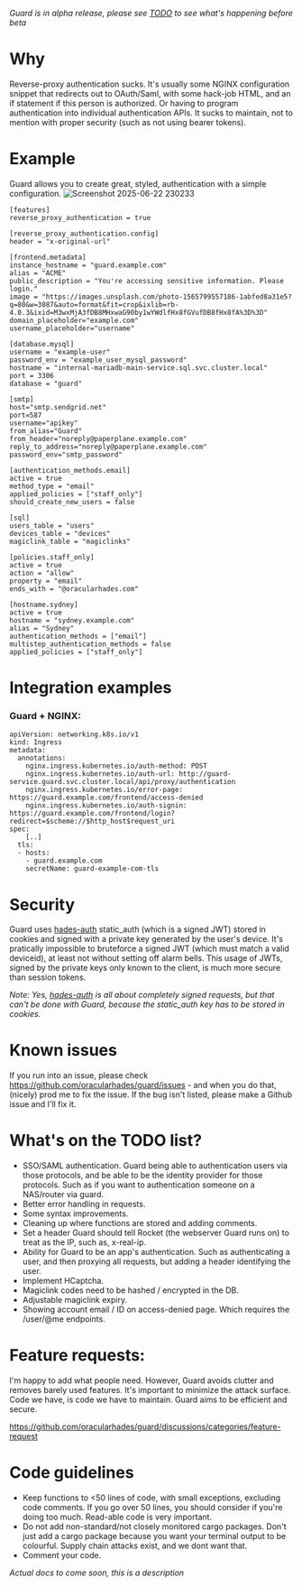 *Guard is in alpha release, please see [TODO](#TODO) to see what's happening before beta*

# Why
Reverse-proxy authentication sucks. It's usually some NGINX configuration snippet that redirects out to OAuth/Saml, with some hack-job HTML, and an if statement if this person is authorized. Or having to program authentication into individual authentication APIs. It sucks to maintain, not to mention with proper security (such as not using bearer tokens).

# Example
Guard allows you to create great, styled, authentication with a simple configuration.
![Screenshot 2025-06-22 230233](https://github.com/user-attachments/assets/40fe9c2f-0f9c-449e-a637-81ec4a89796d)


```
[features]
reverse_proxy_authentication = true

[reverse_proxy_authentication.config]
header = "x-original-url"

[frontend.metadata]
instance_hostname = "guard.example.com"
alias = "ACME"
public_description = "You're accessing sensitive information. Please login."
image = "https://images.unsplash.com/photo-1565799557186-1abfed8a31e5?q=80&w=3087&auto=format&fit=crop&ixlib=rb-4.0.3&ixid=M3wxMjA3fDB8MHxwaG90by1wYWdlfHx8fGVufDB8fHx8fA%3D%3D"
domain_placeholder="example.com"
username_placeholder="username"

[database.mysql]
username = "example-user"
password_env = "example_user_mysql_password"
hostname = "internal-mariadb-main-service.sql.svc.cluster.local"
port = 3306
database = "guard"

[smtp]
host="smtp.sendgrid.net"
port=587
username="apikey"
from_alias="Guard"
from_header="noreply@paperplane.example.com"
reply_to_address="noreply@paperplane.example.com"
password_env="smtp_password"

[authentication_methods.email]
active = true
method_type = "email"
applied_policies = ["staff_only"]
should_create_new_users = false

[sql]
users_table = "users"
devices_table = "devices"
magiclink_table = "magiclinks"

[policies.staff_only]
active = true
action = "allow"
property = "email"
ends_with = "@oracularhades.com"

[hostname.sydney]
active = true
hostname = "sydney.example.com"
alias = "Sydney"
authentication_methods = ["email"]
multistep_authentication_methods = false
applied_policies = ["staff_only"]
```

# Integration examples
### Guard + NGINX:
```
apiVersion: networking.k8s.io/v1
kind: Ingress
metadata:
  annotations:
    nginx.ingress.kubernetes.io/auth-method: POST
    nginx.ingress.kubernetes.io/auth-url: http://guard-service.guard.svc.cluster.local/api/proxy/authentication
    nginx.ingress.kubernetes.io/error-page: https://guard.example.com/frontend/access-denied
    nginx.ingress.kubernetes.io/auth-signin: https://guard.example.com/frontend/login?redirect=$scheme://$http_host$request_uri
spec:
    [..]
  tls:
  - hosts:
    - guard.example.com
    secretName: guard-example-com-tls
```

# Security
Guard uses [hades-auth](https://github.com/oracularhades/hades-auth) static_auth (which is a signed JWT) stored in cookies and signed with a private key generated by the user's device. It's pratically impossible to bruteforce a signed JWT (which must match a valid deviceid), at least not without setting off alarm bells. This usage of JWTs, signed by the private keys only known to the client, is much more secure than session tokens.

*Note: Yes, [hades-auth](https://github.com/oracularhades/hades-auth) is all about completely signed requests, but that can't be done with Guard, because the static_auth key has to be stored in cookies.*

# Known issues
If you run into an issue, please check https://github.com/oracularhades/guard/issues - and when you do that, (nicely) prod me to fix the issue. If the bug isn't listed, please make a Github issue and I'll fix it.

# What's on the TODO list?
- SSO/SAML authentication. Guard being able to authentication users via those protocols, and be able to be the identity provider for those protocols. Such as if you want to authentication someone on a NAS/router via guard.
- Better error handling in requests.
- Some syntax improvements.
- Cleaning up where functions are stored and adding comments.
- Set a header Guard should tell Rocket (the webserver Guard runs on) to treat as the IP, such as, x-real-ip.
- Ability for Guard to be an app's authentication. Such as authenticating a user, and then proxying all requests, but adding a header identifying the user.
- Implement HCaptcha.
- Magiclink codes need to be hashed / encrypted in the DB.
- Adjustable magiclink expiry.
- Showing account email / ID on access-denied page. Which requires the /user/@me endpoints.

# Feature requests:
I'm happy to add what people need. However, Guard avoids clutter and removes barely used features. It's important to minimize the attack surface. Code we have, is code we have to maintain. Guard aims to be efficient and secure.

https://github.com/oracularhades/guard/discussions/categories/feature-request

# Code guidelines
- Keep functions to <50 lines of code, with small exceptions, excluding code comments. If you go over 50 lines, you should consider if you're doing too much. Read-able code is very important.
- Do not add non-standard/not closely monitored cargo packages. Don't just add a cargo package because you want your terminal output to be colourful. Supply chain attacks exist, and we dont want that.
- Comment your code.

*Actual docs to come soon, this is a description*
